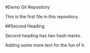 #Demo Git Repository

This is the first file in this repository.

##Second Heading

Second heading has two hash marks.

Adding some more text for the fun of it.